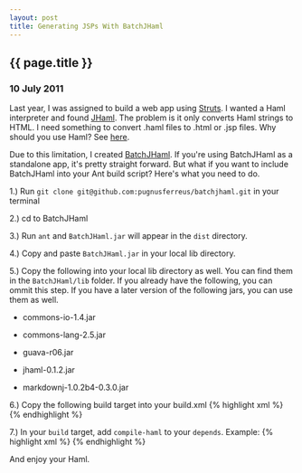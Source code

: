 ```yaml
---
layout: post
title: Generating JSPs With BatchJHaml
---
```


<h2>
  {{ page.title }}
</h2>

<h3>10 July 2011</h3>

Last year, I was assigned to build a web app using <a href="http://struts.apache.org/">Struts</a>.
I wanted a Haml interpreter and found <a href="https://github.com/raymyers/JHaml">JHaml</a>.
The problem is it only converts Haml strings to HTML. I need something to convert .haml files to .html or .jsp files.
Why should you use Haml? See <a href="http://haml-lang.com/">here</a>.

Due to this limitation, I created <a href="https://github.com/pugnusferreus/batchjhaml">BatchJHaml</a>.
If you're using BatchJHaml as a standalone app, it's pretty straight forward. 
But what if you want to include BatchJHaml into your Ant build script?
Here's what you need to do.

1.) Run `git clone git@github.com:pugnusferreus/batchjhaml.git` in your terminal

2.) cd to BatchJHaml

3.) Run `ant` and `BatchJHaml.jar` will appear in the `dist` directory.

4.) Copy and paste `BatchJHaml.jar` in your local lib directory.

5.) Copy the following into your local lib directory as well. You can find them in the `BatchJHaml/lib` folder.
If you already have the following, you can ommit this step.
If you have a later version of the following jars, you can use them as well.

- commons-io-1.4.jar

- commons-lang-2.5.jar

- guava-r06.jar

- jhaml-0.1.2.jar

- markdownj-1.0.2b4-0.3.0.jar

6.) Copy the following build target into your build.xml
{% highlight xml %}
<target name="compile-haml">
  <echo message="Converting haml files into jsp ..." />
  <java fork="true" classname="com.progriff.jhaml.BatchJHaml">
    <classpath>
      <fileset dir="${library.home}">
        <include name="**/commons-io-*.jar" />
        <include name="**/commons-lang-*.jar" />
        <include name="**/guava-*.jar" />
        <include name="**/jhaml-*.jar" />
        <include name="**/markdownj-*.jar" />
      </fileset>
      <path location="${library.home}/BatchJHaml.jar"/>
    </classpath>
    <arg value="~/YourProject/haml"/>
    <arg value="~/YourProject/haml/layouts"/>
    <arg value="~/YourProject/jsp"/>
    <arg value="jsp"/>
    <arg value="~/YourProject/javascripts"/>
    <arg value="~/YourProject/stylesheets"/>
  </java>
</target>
{% endhighlight %}

7.) In your `build` target, add `compile-haml` to your `depends`. Example:
{% highlight xml %}
<target name="build" depends="clean, prepare,compile, compile-haml">
{% endhighlight %}

And enjoy your Haml.
